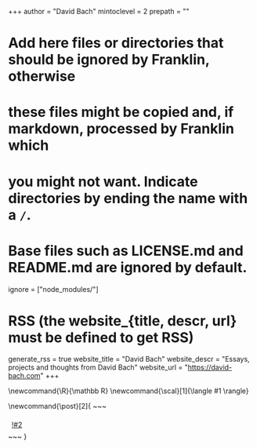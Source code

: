 <!--
Add here global page variables to use throughout your website.
-->
+++
author = "David Bach"
mintoclevel = 2
prepath = ""

# Add here files or directories that should be ignored by Franklin, otherwise
# these files might be copied and, if markdown, processed by Franklin which
# you might not want. Indicate directories by ending the name with a `/`.
# Base files such as LICENSE.md and README.md are ignored by default.
ignore = ["node_modules/"]

# RSS (the website_{title, descr, url} must be defined to get RSS)
generate_rss = true
website_title = "David Bach"
website_descr = "Essays, projects and thoughts from David Bach"
website_url   = "https://david-bach.com"
+++

<!--
Add here global latex commands to use throughout your pages.
-->
\newcommand{\R}{\mathbb R}
\newcommand{\scal}[1]{\langle #1 \rangle}

\newcommand{\post}[2]{
    ~~~
    <div style="padding: 7px">
    <a href=!#1 class="post-link">!#2</a>
    </div>
    ~~~
}
